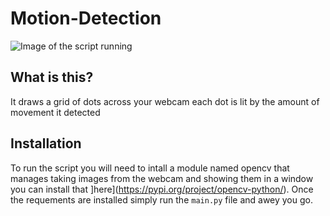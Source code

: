 # Motion-Detection
![Image of the script running](https://media.discordapp.net/attachments/404917459938705408/761865073382653972/unknown.png)

## What is this?
It draws a grid of dots across your webcam each dot is lit by the amount of movement it detected

## Installation
To run the script you will need to intall a module named opencv that manages taking images from the webcam and showing them in a window you can install that ]here](https://pypi.org/project/opencv-python/). Once the requements are installed simply run the `main.py` file and awey you go.

